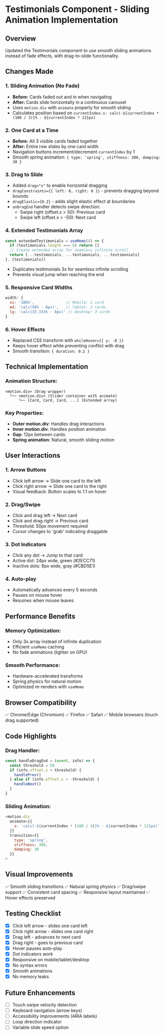 # Testimonials Component - Sliding Animation Implementation

## Overview
Updated the Testimonials component to use smooth sliding animations instead of fade effects, with drag-to-slide functionality.

## Changes Made

### 1. **Sliding Animation (No Fade)**
- **Before:** Cards faded out and in when navigating
- **After:** Cards slide horizontally in a continuous carousel
- Uses `motion.div` with `animate` property for smooth sliding
- Calculates position based on `currentIndex`: `x: calc(-${currentIndex * (100 / 3)}% - ${currentIndex * 12}px)`

### 2. **One Card at a Time**
- **Before:** All 3 visible cards faded together
- **After:** Entire row slides by one card width
- Navigation buttons increment/decrement `currentIndex` by 1
- Smooth spring animation: `{ type: 'spring', stiffness: 300, damping: 30 }`

### 3. **Drag to Slide**
- Added `drag="x"` to enable horizontal dragging
- `dragConstraints={{ left: 0, right: 0 }}` - prevents dragging beyond bounds
- `dragElastic={0.2}` - adds slight elastic effect at boundaries
- `onDragEnd` handler detects swipe direction:
  - Swipe right (offset.x > 50): Previous card
  - Swipe left (offset.x < -50): Next card

### 4. **Extended Testimonials Array**
```javascript
const extendedTestimonials = useMemo(() => {
  if (testimonials.length === 0) return []
  // Create extended array for seamless infinite scroll
  return [...testimonials, ...testimonials, ...testimonials]
}, [testimonials])
```
- Duplicates testimonials 3x for seamless infinite scrolling
- Prevents visual jump when reaching the end

### 5. **Responsive Card Widths**
```javascript
width: {
  xs: '100%',              // Mobile: 1 card
  md: 'calc(50% - 6px)',   // Tablet: 2 cards
  lg: 'calc(33.333% - 8px)' // Desktop: 3 cards
}
```

### 6. **Hover Effects**
- Replaced CSS transform with `whileHover={{ y: -8 }}`
- Keeps hover effect while preventing conflict with drag
- Smooth transition: `{ duration: 0.2 }`

## Technical Implementation

### Animation Structure:
```
<motion.div> (Drag wrapper)
  └── <motion.div> (Slider container with animate)
      └── [Card, Card, Card, ...] (Extended array)
```

### Key Properties:
- **Outer motion.div**: Handles drag interactions
- **Inner motion.div**: Handles position animation
- **Gap**: 12px between cards
- **Spring animation**: Natural, smooth sliding motion

## User Interactions

### 1. **Arrow Buttons**
- Click left arrow → Slide one card to the left
- Click right arrow → Slide one card to the right
- Visual feedback: Button scales to 1.1 on hover

### 2. **Drag/Swipe**
- Click and drag left → Next card
- Click and drag right → Previous card
- Threshold: 50px movement required
- Cursor changes to 'grab' indicating draggable

### 3. **Dot Indicators**
- Click any dot → Jump to that card
- Active dot: 24px wide, green (#2ECC71)
- Inactive dots: 8px wide, gray (#CBD5E1)

### 4. **Auto-play**
- Automatically advances every 5 seconds
- Pauses on mouse hover
- Resumes when mouse leaves

## Performance Benefits

### Memory Optimization:
- Only 3x array instead of infinite duplication
- Efficient `useMemo` caching
- No fade animations (lighter on GPU)

### Smooth Performance:
- Hardware-accelerated transforms
- Spring physics for natural motion
- Optimized re-renders with `useMemo`

## Browser Compatibility

✅ Chrome/Edge (Chromium)
✅ Firefox
✅ Safari
✅ Mobile browsers (touch drag supported)

## Code Highlights

### Drag Handler:
```javascript
const handleDragEnd = (event, info) => {
  const threshold = 50
  if (info.offset.x > threshold) {
    handlePrev()
  } else if (info.offset.x < -threshold) {
    handleNext()
  }
}
```

### Sliding Animation:
```javascript
<motion.div
  animate={{ 
    x: `calc(-${currentIndex * (100 / 3)}% - ${currentIndex * 12}px)` 
  }}
  transition={{ 
    type: 'spring', 
    stiffness: 300, 
    damping: 30 
  }}
>
```

## Visual Improvements

✅ Smooth sliding transitions
✅ Natural spring physics
✅ Drag/swipe support
✅ Consistent card spacing
✅ Responsive layout maintained
✅ Hover effects preserved

## Testing Checklist

- [x] Click left arrow - slides one card left
- [x] Click right arrow - slides one card right
- [x] Drag left - advances to next card
- [x] Drag right - goes to previous card
- [x] Hover pauses auto-play
- [x] Dot indicators work
- [x] Responsive on mobile/tablet/desktop
- [x] No syntax errors
- [x] Smooth animations
- [x] No memory leaks

## Future Enhancements

- [ ] Touch swipe velocity detection
- [ ] Keyboard navigation (arrow keys)
- [ ] Accessibility improvements (ARIA labels)
- [ ] Loop direction indicator
- [ ] Variable slide speed option
